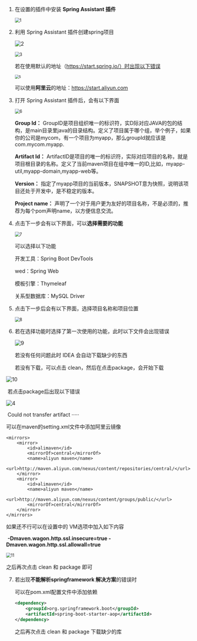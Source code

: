 

1. 在设置的插件中安装 **Spring Assistant 插件**

   <img src="初始化spring\1.png" alt="1" style="zoom: 80%;" />



2. 利用 Spring Assistant 插件创建spring项目

   ![2](初始化spring\2.png)

   <img src="初始化spring\3.png" alt="3" style="zoom: 80%;" />

   若在使用默认的地址（https://start.spring.io/）时出现以下错误

   <img src="/home/lyp/文档/Books/Typora笔记/java/spring/初始化spring/5.png" alt="5" style="zoom:67%;" />

   可以使用**阿里云**的地址：https://start.aliyun.com



3. 打开 Spring Assistant 插件后，会有以下界面

   <img src="初始化spring\6.png" alt="6" style="zoom:80%;" />

   **Group Id：**
    		GroupID是项目组织唯一的标识符，实D际对应JAVA的包的结构，是main目录里java的目录结构。定义了项目属于哪个组，举个例子，如果你的公司是mycom，有一个项目为myapp，那么groupId就应该是com.mycom.myapp.

   **Artifact Id：**
    		ArtifactID是项目的唯一的标识符，实际对应项目的名称，就是项目根目录的名称。定义了当前maven项目在组中唯一的ID,比如，myapp-util,myapp-domain,myapp-web等。

   **Version：**
   		指定了myapp项目的当前版本，SNAPSHOT意为快照，说明该项目还处于开发中，是不稳定的版本。

   **Project name：**
   		声明了一个对于用户更为友好的项目名称，不是必须的，推荐为每个pom声明name，以方便信息交流。

   

4. 点击下一步会有以下界面，可以**选择需要的功能**

   <img src="初始化spring\7.png" alt="7" style="zoom:80%;" />

   可以选择以下功能

   开发工具：Spring Boot DevTools

   wed：Spring Web

   模板引擎：Thymeleaf

   关系型数据库：MySQL Driver

   

5. 点击下一步后会有以下界面，选择项目名称和项目位置

   <img src="初始化spring\8.png" alt="8" style="zoom:80%;" />



6. 若在选择功能时选择了第一次使用的功能，此时以下文件会出现错误

   ![9](初始化spring\9.png)
   
   若没有任何问题此时 IDEA 会自动下载缺少的东西
   
   若没有下载，可以点击 clean，然后在点击package，会开始下载

![10](初始化spring\10.png)

​	若点击package后出现以下错误

![4](初始化spring\4.png)

​	Could not transfer artifact ·····



可以在maven的setting.xml文件中添加阿里云镜像

    <mirrors>
        <mirror>
            <id>alimaven</id>
            <mirrorOf>central</mirrorOf>
            <name>aliyun maven</name>
            <url>http://maven.aliyun.com/nexus/content/repositories/central/</url>
        </mirror>
        <mirror>
            <id>alimaven</id>
            <name>aliyun maven</name>
            <url>http://maven.aliyun.com/nexus/content/groups/public/</url>
            <mirrorOf>central</mirrorOf>
        </mirror>
    </mirrors>


如果还不行可以在设置中的 VM选项中加入如下内容

​	**-Dmaven.wagon.http.ssl.insecure=true -Dmaven.wagon.http.ssl.allowall=true**

<img src="初始化spring\11.png" alt="11" style="zoom:80%;" />

之后再次点击 clean 和 package 即可



7. 若出现**不能解析springframework 解决方案**的错误时

   可以在pom.xml配置文件中添加依赖

   ```xml
   <dependency>
       <groupId>org.springframework.boot</groupId>
       <artifactId>spring-boot-starter-aop</artifactId>
   </dependency>
   ```

   之后再次点击 clean 和 package 下载缺少的库
